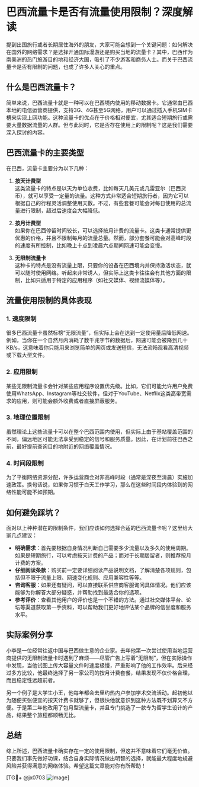 # 巴西流量卡是否有流量使用限制？深度解读

提到出国旅行或者长期居住海外的朋友，大家可能会想到一个关键问题：如何解决在国外的网络需求？是选择开通国际漫游还是购买当地的流量卡？其中，巴西作为南美洲的热门旅游目的地和经济大国，吸引了不少游客和商务人士。而关于巴西流量卡是否有限制的问题，也成了许多人关心的重点。

## 什么是巴西流量卡？

简单来说，巴西流量卡就是一种可以在巴西境内使用的移动数据卡。它通常由巴西本地的电信运营商提供，支持3G、4G甚至5G网络，用户可以通过插入手机SIM卡槽来实现上网功能。这种流量卡的优点在于价格相对便宜，尤其适合短期旅行或需要大量数据流量的人群。但与此同时，它是否存在使用上的限制呢？这是我们需要深入探讨的内容。

## 巴西流量卡的主要类型

在巴西，流量卡主要分为以下几种：

1. **按天计费型**  
   这类流量卡的特点是以天为单位收费，比如每天几美元或几雷亚尔（巴西货币），就可以享受一定量的流量。这种方式非常适合短期旅行者，因为它可以根据自己的行程灵活调整使用天数。不过，有些套餐可能会对每日使用的总流量进行限制，超过后速度会大幅降低。

2. **按月计费型**  
   如果你在巴西停留时间较长，可以选择按月计费的流量卡。这类卡通常提供更优惠的价格，并且不限制每月的流量总量。然而，部分套餐可能会对高峰时段的速度有所控制，比如晚上十点到凌晨六点期间网速可能会变慢。

3. **无限制流量卡**  
   这种卡的特点是没有流量上限，只要你的设备在巴西境内并保持激活状态，就可以随时使用网络。听起来非常诱人，但实际上这类卡往往会有其他方面的限制，比如只适用于特定的应用程序（如社交媒体、视频流媒体等）。

## 流量使用限制的具体表现

### 1. 速度限制  
很多巴西流量卡虽然标榜“无限流量”，但实际上会在达到一定使用量后降低网速。例如，当你在一个自然月内消耗了数千兆字节的数据后，网速可能会被降到几十KB/s，这意味着你只能用来浏览简单的网页或发送短信，无法流畅观看高清视频或下载大型文件。

### 2. 应用限制  
某些无限制流量卡会针对某些应用程序设置优先级。比如，它们可能允许用户免费使用WhatsApp、Instagram等社交软件，但对于YouTube、Netflix这类高带宽需求的应用，则可能会额外收费或者直接屏蔽服务。

### 3. 地理位置限制  
虽然理论上这些流量卡可以在整个巴西范围内使用，但实际上由于基站覆盖范围的不同，偏远地区可能无法享受到稳定的信号和服务质量。因此，在计划前往巴西之前，最好提前查询目的地附近的网络覆盖情况。

### 4. 时间段限制  
为了平衡网络资源分配，许多运营商会对非高峰时段（通常是深夜至清晨）实施加速政策。换句话说，如果你习惯于白天工作学习，那么在这些时间段内体验到的网络性能可能不如预期。

## 如何避免踩坑？

面对以上种种潜在的限制条件，我们应该如何选择合适的巴西流量卡呢？这里给大家几点建议：

- **明确需求**：首先要根据自身情况判断自己需要多少流量以及多久的使用周期。如果是短期旅行，可以考虑按天计费的产品；而对于长期居留者，则推荐按月计费的方案。
- **仔细阅读条款**：购买前一定要详细阅读产品说明文档，了解清楚各项规则，包括但不限于流量上限、网速变化规则、应用兼容性等等。
- **咨询客服**：如果还有疑问，可以直接联系供应商客服询问具体情况。他们应该能够为你解答大部分疑惑，并帮助找到最适合你的选项。
- **参考评价**：查看其他用户的评价也是一个不错的方法。通过社交媒体平台、论坛等渠道获取第一手资料，可以帮助我们更好地评估某个品牌的信誉度和服务水平。

## 实际案例分享

小李是一位经常往返中国与巴西做生意的企业家。去年他第一次尝试使用当地运营商提供的无限制流量卡时遇到了麻烦——尽管广告上写着“无限制”，但在实际操作中发现，当他试图上传大容量文件时速度极慢，严重影响了他的工作效率。后来经过多方比较，他最终选择了另一家公司的按月计费套餐，结果发现不仅价格合理，而且稳定性远超前者。

另一个例子是大学生小王，他每年都会去里约热内卢参加学术交流活动。起初他以为随便买张便宜的按天计费卡就够了，但很快他就意识到这种方法既不划算又不方便。于是第二年他改用了包月型流量卡，并且专门挑选了一款专为留学生设计的产品，结果整个旅程都顺畅无比。

## 总结

综上所述，巴西流量卡确实存在一定的使用限制，但这并不意味着它们毫无价值。只要我们事先做好功课，结合自身实际情况做出明智的选择，就能最大程度地规避风险并获得满意的网络体验。希望这篇文章能对你有所帮助！

[TG💪+ @jx0703 ![Image](https://github.com/user-attachments/assets/dbca1d08-cadb-493c-b0ec-ad6f7a83f270)]
